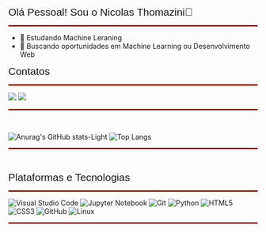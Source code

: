 <span style="font-size: 21px; font-family: 'Arial', sans-serif;">Olá Pessoal! Sou o Nicolas Thomazini👋</span><hr style="border: 1px solid; animation: rainbow 3s infinite;"/>

- 🌱 Estudando Machine Leraning
- 🔭 Buscando oportunidades em Machine Learning ou Desenvolvimento Web


<span style="font-size: 21px; font-family: 'Arial', sans-serif;">Contatos</span><hr style="border: 1px solid; animation: rainbow 3s infinite;"/>

<div>

  <a href="linkedin.com/in/nicolas-thomazini-428527183/" target="_blank"><img src="https://img.shields.io/badge/-LinkedIn-%230077B5?style=for-the-badge&logo=linkedin&logoColor=white" target="_blank"></a>
  <a href = "mailto:nicolasfrezarimt@gmail.com"><img src="https://img.shields.io/badge/-Gmail-%23333?style=for-the-badge&logo=gmail&logoColor=white" target="_blank"></a>
</div>
<hr style="border: 1px solid #FF5733;"/><br>

![Anurag's GitHub stats-Light](https://github-readme-stats.vercel.app/api?username=nicolas-thomazini&show_icons=true&theme=radical)
![Top Langs](https://github-readme-stats.vercel.app/api/top-langs/?username=nicolas-thomazini&hide=TeX&layout=compact&theme=radical&locale=pt-br)

<hr style="border: 1px solid #FF5733;"/><br>


<span style="font-size: 21px; font-family: 'Arial', sans-serif;">Plataformas e Tecnologias</span><hr style="border: 1px solid #FF5733;"/>


![Visual Studio Code](https://img.shields.io/badge/Visual%20Studio%20Code-0078d7.svg?style=for-the-badge&logo=visual-studio-code&logoColor=white)
![Jupyter Notebook](https://img.shields.io/badge/jupyter-%23FA0F00.svg?style=for-the-badge&logo=jupyter&logoColor=white)
![Git](https://img.shields.io/badge/git-%23F05033.svg?style=for-the-badge&logo=git&logoColor=white)
![Python](https://img.shields.io/badge/python-3670A0?style=for-the-badge&logo=python&logoColor=ffdd54)
![HTML5](https://img.shields.io/badge/html5-%23E34F26.svg?style=for-the-badge&logo=html5&logoColor=white)
![CSS3](https://img.shields.io/badge/css3-%231572B6.svg?style=for-the-badge&logo=css3&logoColor=white)
![GitHub](https://img.shields.io/badge/github-%23121011.svg?style=for-the-badge&logo=github&logoColor=white)
![Linux](https://img.shields.io/badge/Linux-FCC624?style=for-the-badge&logo=linux&logoColor=black)

<hr style="border: 1px solid #FF5733;"/>


<style>
    @keyframes rainbow {
        0% {
            border-color: rgb(255, 0, 0);
        }
        25% {
            border-color: rgb(0, 255, 0);
        }
        50% {
            border-color: rgb(0, 0, 255);
        }
        75% {
            border-color: rgb(255, 255, 0);
        }
        100% {
            border-color: rgb(255, 0, 255);
        }
        125% {
            border-color: rgb()
        }
    }

    hr {
        border: 1px solid;
        animation: rainbow 3s infinite;
    }
</style>